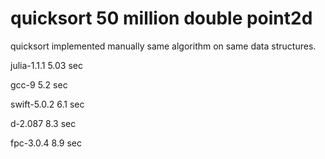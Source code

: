 quicksort 50 million double point2d
====================================

quicksort implemented manually same algorithm on same data structures.

julia-1.1.1  5.03 sec

gcc-9 5.2 sec

swift-5.0.2  6.1 sec

d-2.087  8.3 sec

fpc-3.0.4  8.9 sec
